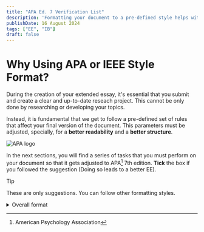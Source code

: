 ```yaml
---
title: "APA Ed. 7 Verification List"
description: 'Formatting your document to a pre-defined style helps with the overall structure of your Extended Essay and your research process.'
publishDate: 16 August 2024
tags: ["EE", "IB"]
draft: false
---
```

# Why Using APA or IEEE Style Format?

During the creation of your extended essay, it's essential that you submit and create a clear and up-to-date reseach project. This cannot be only done by researching or developing your topics.

Instead, it is fundamental that we get to follow a pre-defined set of rules that affect your final version of the document. This parameters must be adjusted, specially, for a **better readability** and a **better structure**.

<img src="https://mms.businesswire.com/media/20231009342002/en/1910680/22/APA-Logo-2019-Stacked-CMYK-Black.jpg" alt="APA logo" style="border-radius: 5%; display: block; margin: 0 auto;">

In the next sections, you will find a series of tasks that you must perform on your document so that it gets adjusted to APA[^1] 7th edition. **Tick** the box if you followed the suggestion (Doing so leads to a better EE).

>[!TIP]
> These are only suggestions. You can follow other formatting styles.

<details>
<summary>  Overall format  </summary>

- [ ] Add a margin of 2.54cm in each side of the page.

- [ ] Add the number page in the top-right corner of the document.

- [ ] Set the font size to 12 points and Sans Serif type.

- [ ] Set the spacing to 2.0cm per line.

</details>

[^1]: American Psychology Association
